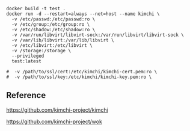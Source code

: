 

```
docker build -t test .
docker run -d --restart=always --net=host --name kimchi \
  -v /etc/passwd:/etc/passwd:ro \
  -v /etc/group:/etc/group:ro \
  -v /etc/shadow:/etc/shadow:ro \
  -v /var/run/libvirt/libvirt-sock:/var/run/libvirt/libvirt-sock \
  -v /var/lib/libvirt:/var/lib/libvirt \
  -v /etc/libvirt:/etc/libvirt \
  -v /storage:/storage \
  --privileged
  test:latest

#  -v /path/to/ssl/cert:/etc/kimchi/kimchi-cert.pem:ro \
#  -v /path/to/ssl/key:/etc/kimchi/kimchi-key.pem:ro \

```

## Reference

https://github.com/kimchi-project/kimchi

https://github.com/kimchi-project/wok

